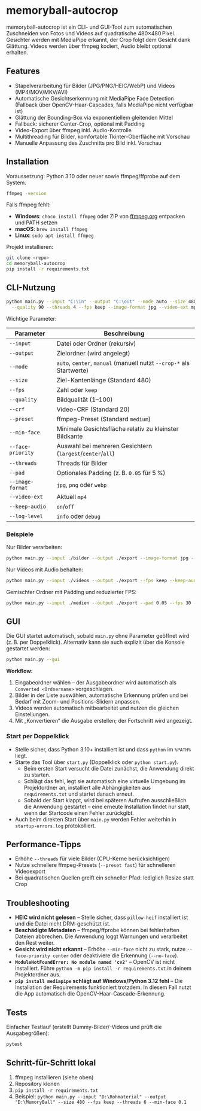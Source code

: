 # memoryball-autocrop

memoryball-autocrop ist ein CLI- und GUI-Tool zum automatischen Zuschneiden von Fotos und Videos auf quadratische 480×480 Pixel. Gesichter werden mit MediaPipe erkannt, der Crop folgt dem Gesicht dank Glättung. Videos werden über ffmpeg kodiert, Audio bleibt optional erhalten.

## Features

* Stapelverarbeitung für Bilder (JPG/PNG/HEIC/WebP) und Videos (MP4/MOV/MKV/AVI)
* Automatische Gesichtserkennung mit MediaPipe Face Detection (Fallback über OpenCV-Haar-Cascades, falls MediaPipe nicht verfügbar ist)
* Glättung der Bounding-Box via exponentiellem gleitenden Mittel
* Fallback: sicherer Center-Crop, optional mit Padding
* Video-Export über ffmpeg inkl. Audio-Kontrolle
* Multithreading für Bilder, komfortable Tkinter-Oberfläche mit Vorschau
* Manuelle Anpassung des Zuschnitts pro Bild inkl. Vorschau

## Installation

Voraussetzung: Python 3.10 oder neuer sowie ffmpeg/ffprobe auf dem System.

```bash
ffmpeg -version
```

Falls ffmpeg fehlt:

* **Windows**: `choco install ffmpeg` oder ZIP von [ffmpeg.org](https://ffmpeg.org) entpacken und PATH setzen
* **macOS**: `brew install ffmpeg`
* **Linux**: `sudo apt install ffmpeg`

Projekt installieren:

```bash
git clone <repo>
cd memoryball-autocrop
pip install -r requirements.txt
```

## CLI-Nutzung

```bash
python main.py --input "C:\in" --output "C:\out" --mode auto --size 480 --min-face 0.12 \
  --quality 90 --threads 4 --fps keep --image-format jpg --video-ext mp4 --face-priority largest
```

Wichtige Parameter:

| Parameter | Beschreibung |
|-----------|--------------|
| `--input` | Datei oder Ordner (rekursiv) |
| `--output` | Zielordner (wird angelegt) |
| `--mode` | `auto`, `center`, `manual` (manuell nutzt `--crop-*` als Startwerte) |
| `--size` | Ziel-Kantenlänge (Standard 480) |
| `--fps` | Zahl oder `keep` |
| `--quality` | Bildqualität (1–100) |
| `--crf` | Video-CRF (Standard 20) |
| `--preset` | ffmpeg-Preset (Standard `medium`) |
| `--min-face` | Minimale Gesichtsfläche relativ zu kleinster Bildkante |
| `--face-priority` | Auswahl bei mehreren Gesichtern (`largest`/`center`/`all`) |
| `--threads` | Threads für Bilder |
| `--pad` | Optionales Padding (z. B. `0.05` für 5 %) |
| `--image-format` | `jpg`, `png` oder `webp` |
| `--video-ext` | Aktuell `mp4` |
| `--keep-audio` | `on`/`off` |
| `--log-level` | `info` oder `debug` |

### Beispiele

Nur Bilder verarbeiten:

```bash
python main.py --input ./bilder --output ./export --image-format jpg --no-face
```

Nur Videos mit Audio behalten:

```bash
python main.py --input ./videos --output ./export --fps keep --keep-audio on --threads 2
```

Gemischter Ordner mit Padding und reduzierter FPS:

```bash
python main.py --input ./medien --output ./export --pad 0.05 --fps 30 --quality 95
```

## GUI

Die GUI startet automatisch, sobald `main.py` ohne Parameter geöffnet wird (z. B. per Doppelklick). Alternativ kann sie auch explizit über die Konsole gestartet werden:

```bash
python main.py --gui
```

**Workflow:**

1. Eingabeordner wählen – der Ausgabeordner wird automatisch als `Converted <Ordnername>` vorgeschlagen.
2. Bilder in der Liste auswählen, automatische Erkennung prüfen und bei Bedarf mit Zoom- und Positions-Slidern anpassen.
3. Videos werden automatisch mitbearbeitet und nutzen die gleichen Einstellungen.
4. Mit „Konvertieren“ die Ausgabe erstellen; der Fortschritt wird angezeigt.

### Start per Doppelklick

* Stelle sicher, dass Python 3.10+ installiert ist und dass `python` im `%PATH%` liegt.
* Starte das Tool über `start.py` (Doppelklick oder `python start.py`).
  * Beim ersten Start versucht die Datei zunächst, die Anwendung direkt zu starten.
  * Schlägt das fehl, legt sie automatisch eine virtuelle Umgebung im Projektordner an,
    installiert alle Abhängigkeiten aus `requirements.txt` und startet danach erneut.
  * Sobald der Start klappt, wird bei späteren Aufrufen ausschließlich die Anwendung
    gestartet – eine erneute Installation findet nur statt, wenn der Startcode
    einen Fehler zurückgibt.
* Auch beim direkten Start über `main.py` werden Fehler weiterhin in
  `startup-errors.log` protokolliert.

## Performance-Tipps

* Erhöhe `--threads` für viele Bilder (CPU-Kerne berücksichtigen)
* Nutze schnellere ffmpeg-Presets (`--preset fast`) für schnelleren Videoexport
* Bei quadratischen Quellen greift ein schneller Pfad: lediglich Resize statt Crop

## Troubleshooting

* **HEIC wird nicht gelesen** – Stelle sicher, dass `pillow-heif` installiert ist und die Datei nicht DRM-geschützt ist.
* **Beschädigte Metadaten** – ffmpeg/ffprobe können bei fehlerhaften Dateien abbrechen. Die Anwendung loggt Warnungen und verarbeitet den Rest weiter.
* **Gesicht wird nicht erkannt** – Erhöhe `--min-face` nicht zu stark, nutze `--face-priority center` oder deaktiviere die Erkennung (`--no-face`).
* **`ModuleNotFoundError: No module named 'cv2'`** – OpenCV ist nicht installiert. Führe `python -m pip install -r requirements.txt` in deinem Projektordner aus.
* **`pip install mediapipe` schlägt auf Windows/Python 3.12 fehl** – Die Installation der Requirements funktioniert trotzdem. In diesem Fall nutzt die App automatisch die OpenCV-Haar-Cascade-Erkennung.

## Tests

Einfacher Testlauf (erstellt Dummy-Bilder/-Videos und prüft die Ausgabegrößen):

```bash
pytest
```

## Schritt-für-Schritt lokal

1. ffmpeg installieren (siehe oben)
2. Repository klonen
3. `pip install -r requirements.txt`
4. Beispiel: `python main.py --input "D:\Rohmaterial" --output "D:\MemoryBall" --size 480 --fps keep --threads 6 --min-face 0.1`
